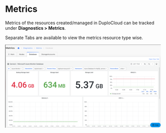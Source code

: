 # Metrics

Metrics of the resources created/managed in DuploCloud can be tracked under **Diagnostics > Metrics**.

Separate Tabs are available to view the metrics resource type wise.

![Metrics dashboard](<../../.gitbook/assets/image (37) (3) (1).png>)
